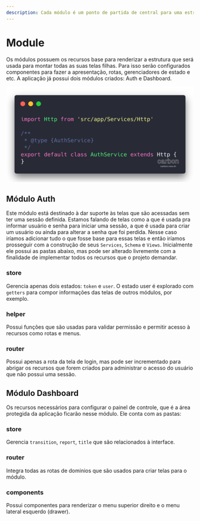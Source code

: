 ```yaml
---
description: Cada módulo é um ponto de partida de central para uma estrutura do projeto
---
```


# Module

Os módulos possuem os recursos base para renderizar a estrutura que será usada para montar todas as suas telas filhas. Para isso serão configurados componentes para fazer a apresentação, rotas, gerenciadores de estado e etc. A aplicação já possui dois módulos criados: Auth e Dashboard.

![](../.gitbook/assets/image%20%2821%29.png)

## Módulo Auth

Este módulo está destinado à dar suporte às telas que são acessadas sem ter uma sessão definida. Estamos falando de telas como a que é usada pra informar usuário e senha para iniciar uma sessão, a que é usada para criar um usuário ou ainda para alterar a senha que foi perdida. Nesse caso iríamos adicionar tudo o que fosse base para essas telas e então iríamos prosseguir com a construção de seus `Services`, `Schema` e `Views`. Inicialmente ele possui as pastas abaixo, mas pode ser alterado livremente com a finalidade de implementar todos os recursos que o projeto demandar.

### store

Gerencia apenas dois estados: `token` e `user`. O estado user é explorado com `getters` para compor informações das telas de outros módulos, por exemplo.

### helper

Possui funções que são usadas para validar permissão e permitir acesso à recursos como rotas e menus.

### router

Possui apenas a rota da tela de login, mas pode ser incrementado para abrigar os recursos que forem criados para administrar o acesso do usuário que não possui uma sessão.

## Módulo Dashboard

Os recursos necessários para configurar o painel de controle, que é a área protegida da aplicação ficarão nesse módulo. Ele conta com as pastas:

### store

Gerencia `transition`, `report`, `title` que são relacionados à interface.

### router

Integra todas as rotas de dominios que são usados para criar telas para o módulo.

### components

Possui componentes para renderizar o menu superior direito e o menu lateral  esquerdo \(drawer\).



